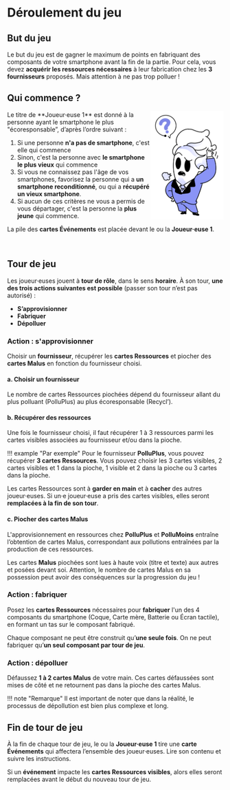 # Déroulement du jeu

## But du jeu

Le but du jeu est de gagner le maximum de points en fabriquant des composants de votre smartphone avant la fin de la partie. Pour cela, vous devez **acquérir les ressources nécessaires** à leur fabrication chez les **3 fournisseurs** proposés.
Mais attention à ne pas trop polluer !

## Qui commence ?
<img alt="illustration2.png" src="../img/illustration2.png" width="170" align="right"/>
Le titre de **Joueur·euse 1** est donné à la personne ayant le smartphone le plus "écoresponsable”, d’après l’ordre suivant :

1. Si une personne **n'a pas de smartphone**, c'est elle qui commence
2. Sinon, c'est la personne avec **le smartphone le plus vieux** qui commence
3. Si vous ne connaissez pas l'âge de vos smartphones, favorisez la personne qui a **un smartphone reconditionné**, ou qui a **récupéré un vieux smartphone**.
4. Si aucun de ces critères ne vous a permis de vous départager, c'est la personne la **plus jeune** qui commence.

La pile des **cartes Événements** est placée devant le ou la **Joueur·euse 1**.

<br clear="left"/>

## Tour de jeu

Les joueur·euses jouent à **tour de rôle**, dans le sens **horaire**.
À son tour, **une des trois actions suivantes est possible** (passer son tour n’est pas autorisé) :

* **S’approvisionner**
* **Fabriquer**
* **Dépolluer**

### Action : s'approvisionner

Choisir un **fournisseur**, récupérer les **cartes Ressources** et piocher des **cartes Malus** en fonction du fournisseur choisi.

#### a. Choisir un fournisseur

Le nombre de cartes Ressources piochées dépend du fournisseur allant du plus polluant (PolluPlus) au plus écoresponsable (Recycl’).

#### b. Récupérer des ressources

Une fois le fournisseur choisi, il faut récupérer 1 à 3 ressources parmi les cartes visibles associées au fournisseur et/ou dans la pioche.  
  
!!! example "Par exemple"
    Pour le fournisseur **PolluPlus**, vous pouvez récupérer **3 cartes Ressources**. Vous pouvez choisir les 3 cartes visibles, 2 cartes visibles et 1 dans la pioche, 1 visible et 2 dans la pioche ou 3 cartes dans la pioche.  

Les cartes Ressources sont à **garder en main** et à **cacher** des autres joueur·euses. Si un·e joueur·euse a pris des cartes visibles, elles seront **remplacées à la fin de son tour**.  

#### c. Piocher des cartes Malus

L'approvisionnement en ressources chez **PolluPlus** et **PolluMoins** entraîne l’obtention de cartes Malus, correspondant aux pollutions entraînées par la production de ces ressources.  

Les cartes **Malus** piochées sont lues à haute voix (titre et texte) aux autres et posées devant soi. Attention, le nombre de cartes Malus en sa possession peut avoir des conséquences sur la progression du jeu !

### Action : fabriquer 

Posez les **cartes Ressources** nécessaires pour **fabriquer** l'un des 4 composants du smartphone (Coque, Carte mère, Batterie ou Écran tactile), en formant un tas sur le composant fabriqué.
  
Chaque composant ne peut être construit qu’**une seule fois**. On ne peut fabriquer qu’**un seul composant par tour de jeu**.

### Action : dépolluer

Défaussez **1 à 2 cartes Malus** de votre main. Ces cartes défaussées sont mises de côté et ne retournent pas dans la pioche des cartes Malus.

!!! note "Remarque"
Il est important de noter que dans la réalité, le processus de dépollution est bien plus complexe et long.

## Fin de tour de jeu 

À la fin de chaque tour de jeu, le ou la **Joueur·euse 1** tire une **carte Événements** qui affectera l’ensemble des joueur·euses. Lire son contenu et suivre les instructions.

Si un **événement** impacte les **cartes Ressources visibles**, alors elles seront remplacées avant le début du nouveau tour de jeu.